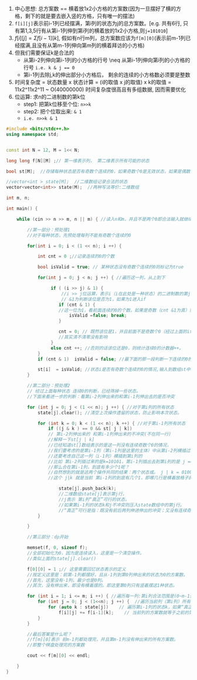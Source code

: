 1. 中心思想: 总方案数 == 横着放1x2小方格的方案数(因为一旦摆好了横的方格，剩下的就是要去嵌入竖的方格，只有唯一的摆法)
2. `f[i][j]`表示前i-1列已经摆满，第i列的状态为j的总方案数。[e.g. 共有6行, 只有第1,3,5行有从第i-1列伸到第i列的横着放的1x2小方格,则`j=101010`]
3. $f[i][j] = \Sigma f[i-1][k]$, 假如有n行m列，总方案数应该为`f[m][0]`(表示前m-1列已经摆满,且没有从第m-1列伸向第m列的横着拜访的小方格)
4. 但我们需要保证k是合法的
     * 从第i-2列伸向第i-1列的小方格的行号 \neq 从第i-1列伸向第i列的小方格的行号 `i.e. k & j == 0`
     * 第i-1列去除j,k的伸出部分小方格后， 剩余的连续的小方格数必须要是整数
5. 时间复杂度 = 状态数量 x 状态计算 = (i的取值 x j的取值) x k的取值 = 11x2^11x2^11 \~ O(40000000) 时间复杂度很高且有多组数据, 因而需要优化 
6. 位运算: 求n的二进制数的第k位
      * step1: 把第k位移至个位:  `n>>k`
      * step2: 把个位取出来: `& 1`
      * `i.e. n>>k & 1`

```C++
#include <bits/stdc++.h>
using namespace std;


const int N = 12, M = 1<< N;  

long long f[N][M] ;// 第一维表示列， 第二维表示所有可能的状态

bool st[M];  //存储每种状态是否有奇数个连续的0，如果奇数个0是无效状态，如果是偶数个零置为true。

//vector<int > state[M];  //二维数组记录合法的状态
vector<vector<int>> state(M);  //两种写法等价:二维数组

int m, n;

int main() {

    while (cin >> n >> m, n || m) { //读入n和m，并且不是两个0即合法输入就继续读入

        //第一部分：预处理1
        //对于每种状态，先预处理每列不能有奇数个连续的0

        for(int i = 0; i < (1 << n); i ++) {

            int cnt = 0 ;//记录连续的0的个数

            bool isValid = true; // 某种状态没有奇数个连续的0则标记为true

            for(int j = 0; j < n; j ++) { //遍历这一列，从上到下

                 if ( (i >> j) & 1) {  
                     //i >> j位运算，表示i（i在此处是一种状态）的二进制数的第j位； 
                     // &1为判断该位是否为1，如果为1进入if
                    if (cnt & 1) { 
                    //这一位为1，看前面连续的0的个数，如果是奇数（cnt &1为真）则该状态不合法
                        isValid =false; break;
                    } 

                    cnt = 0; // 既然该位是1，并且前面不是奇数个0（经过上面的if判断），计数器清零。
                    //其实清不清零没有影响
                 }
                 else cnt ++; //否则的话该位还是0，则统计连续0的计数器++。
            }
            if (cnt & 1)  isValid = false; //最下面的那一段判断一下连续的0的个数

            st[i]  = isValid; //状态i是否有奇数个连续的0的情况,输入到数组st中
        }

        //第二部分：预处理2
        // 经过上面每种状态 连续0的判断，已经筛掉一些状态。
        //下面来看进一步的判断：看第i-2列伸出来的和第i-1列伸出去的是否冲突

        for (int j = 0; j < (1 << n); j ++) { //对于第i列的所有状态
            state[j].clear(); //清空上次操作遗留的状态，防止影响本次状态。

            for (int k = 0; k < (1 << n); k ++) { //对于第i-1列所有状态
                if ((j & k ) == 0 && st[ j | k]) 
                // 第i-2列伸出来的 和第i-1列伸出来的不冲突(不在同一行) 
                //解释一下st[j | k] 
                //已经知道st[]数组表示的是这一列没有连续奇数个0的情况，
                //我们要考虑的是第i-1列（第i-1列是这里的主体）中从第i-2列横插过来的，
                //还要考虑自己这一列（i-1列）横插到第i列的
                //比如 第i-2列插过来的是k=10101，第i-1列插出去到第i列的是 j =01000，
                //那么合在第i-1列，到底有多少个1呢？
                //自然想到的就是这两个操作共同的结果：两个状态或。 j | k = 01000 | 10101 = 11101
                //这个 j|k 就是当前 第i-1列的到底有几个1，即哪几行是横着放格子的

                    state[j].push_back(k);  
                    //二维数组state[j]表示第j行， 
                    //j表示 第i列“真正”可行的状态，
                    //如果第i-1列的状态k和j不冲突则压入state数组中的第j行。
                    //“真正”可行是指：既没有前后两列伸进伸出的冲突；又没有连续奇数个0。
            }

        }

        //第三部分：dp开始

        memset(f, 0, sizeof f);  
        //全部初始化为0，因为是连续读入，这里是一个清空操作。
        //类似上面的state[j].clear()

        f[0][0] = 1 ;// 这里需要回忆状态表示的定义
        //按定义这里是：前第-1列都摆好，且从-1列到第0列伸出来的状态为0的方案数。
        //首先，这里没有-1列，最少也是0列。
        //其次，没有伸出来，即没有横着摆的。即这里第0列只有竖着摆这1种状态。

        for (int i = 1; i <= m; i ++) { //遍历每一列:第i列合法范围是(0~m-1列)
            for (int j = 0; j < (1<<n); j ++) {  //遍历当前列（第i列）所有状态j
                for (auto k : state[j])    // 遍历第i-1列的状态k，如果“真正”可行，就转移
                    f[i][j] += f[i-1][k];    // 当前列的方案数就等于之前的第i-1列所有状态k的累加。
            }
        }

        //最后答案是什么呢？
        //f[m][0]表示 前m-1列都处理完，并且第m-1列没有伸出来的所有方案数。
        //即整个棋盘处理完的方案数

        cout << f[m][0] << endl;

    }
}   
```
